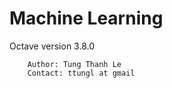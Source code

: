 # Machine Learning
 Octave version 3.8.0

        Author: Tung Thanh Le
        Contact: ttungl at gmail
